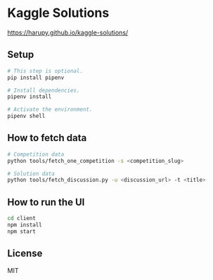 # Kaggle Solutions

https://harupy.github.io/kaggle-solutions/

## Setup

```bash
# This step is optional.
pip install pipenv

# Install dependencies.
pipenv install

# Activate the environment.
pipenv shell
```

## How to fetch data

```bash
# Competition data
python tools/fetch_one_competition -s <competition_slug>

# Solution data
python tools/fetch_discussion.py -u <discussion_url> -t <title>
```

## How to run the UI

```bash
cd client
npm install
npm start
```

## License

MIT
